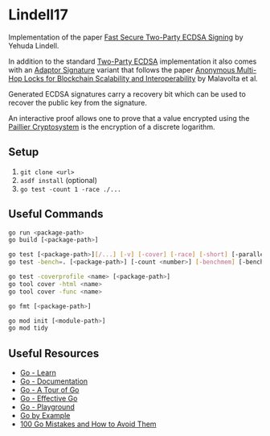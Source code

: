 # Lindell17

Implementation of the paper [Fast Secure Two-Party ECDSA Signing](https://eprint.iacr.org/2017/552.pdf) by Yehuda Lindell.

In addition to the standard [Two-Party ECDSA](https://muens.io/two-party-ecdsa/) implementation it also comes with an [Adaptor Signature](https://muens.io/adaptor-signature/) variant that follows the paper [Anonymous Multi-Hop Locks for Blockchain Scalability and Interoperability](https://eprint.iacr.org/2018/472.pdf) by Malavolta et al.

Generated ECDSA signatures carry a recovery bit which can be used to recover the public key from the signature.

An interactive proof allows one to prove that a value encrypted using the [Paillier Cryptosystem](https://en.wikipedia.org/wiki/Paillier_cryptosystem) is the encryption of a discrete logarithm.

## Setup

1. `git clone <url>`
2. `asdf install` (optional)
3. `go test -count 1 -race ./...`

## Useful Commands

```sh
go run <package-path>
go build [<package-path>]

go test [<package-path>][/...] [-v] [-cover] [-race] [-short] [-parallel <number>]
go test -bench=. [<package-path>] [-count <number>] [-benchmem] [-benchtime 2s] [-memprofile <name>]

go test -coverprofile <name> [<package-path>]
go tool cover -html <name>
go tool cover -func <name>

go fmt [<package-path>]

go mod init [<module-path>]
go mod tidy
```

## Useful Resources

- [Go - Learn](https://go.dev/learn)
- [Go - Documentation](https://go.dev/doc)
- [Go - A Tour of Go](https://go.dev/tour)
- [Go - Effective Go](https://go.dev/doc/effective_go)
- [Go - Playground](https://go.dev/play)
- [Go by Example](https://gobyexample.com)
- [100 Go Mistakes and How to Avoid Them](https://100go.co)
